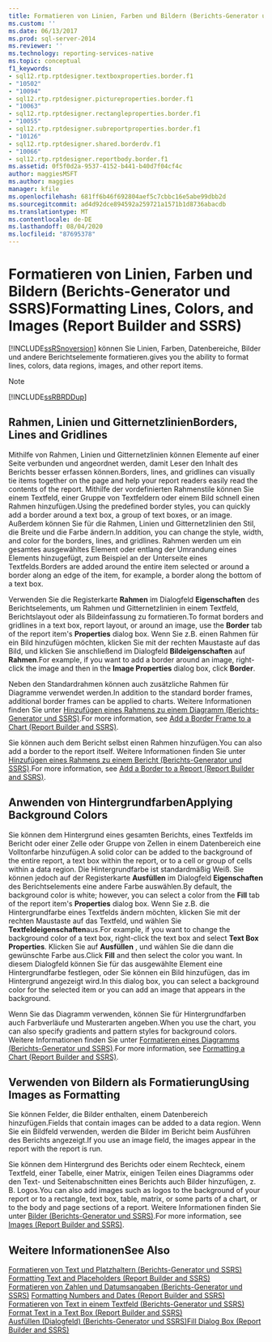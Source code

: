 ```yaml
---
title: Formatieren von Linien, Farben und Bildern (Berichts-Generator und SSRS) | Microsoft-Dokumentation
ms.custom: ''
ms.date: 06/13/2017
ms.prod: sql-server-2014
ms.reviewer: ''
ms.technology: reporting-services-native
ms.topic: conceptual
f1_keywords:
- sql12.rtp.rptdesigner.textboxproperties.border.f1
- "10502"
- "10094"
- sql12.rtp.rptdesigner.pictureproperties.border.f1
- "10063"
- sql12.rtp.rptdesigner.rectangleproperties.border.f1
- "10055"
- sql12.rtp.rptdesigner.subreportproperties.border.f1
- "10126"
- sql12.rtp.rptdesigner.shared.borderdv.f1
- "10066"
- sql12.rtp.rptdesigner.reportbody.border.f1
ms.assetid: 0f5f0d2a-9537-4152-b441-b40d7f04cf4c
author: maggiesMSFT
ms.author: maggies
manager: kfile
ms.openlocfilehash: 681ff6b46f692804aef5c7cbbc16e5abe99dbb2d
ms.sourcegitcommit: ad4d92dce894592a259721a1571b1d8736abacdb
ms.translationtype: MT
ms.contentlocale: de-DE
ms.lasthandoff: 08/04/2020
ms.locfileid: "87695378"
---
```

# <a name="formatting-lines-colors-and-images-report-builder-and-ssrs"></a><span data-ttu-id="0a676-102">Formatieren von Linien, Farben und Bildern (Berichts-Generator und SSRS)</span><span class="sxs-lookup"><span data-stu-id="0a676-102">Formatting Lines, Colors, and Images (Report Builder and SSRS)</span></span>
  [!INCLUDE[ssRSnoversion](../../includes/ssrsnoversion-md.md)] <span data-ttu-id="0a676-103">können Sie Linien, Farben, Datenbereiche, Bilder und andere Berichtselemente formatieren.</span><span class="sxs-lookup"><span data-stu-id="0a676-103">gives you the ability to format lines, colors, data regions, images, and other report items.</span></span>  
  
> [!NOTE]  
>  [!INCLUDE[ssRBRDDup](../../includes/ssrbrddup-md.md)]  
  
## <a name="borders-lines-and-gridlines"></a><span data-ttu-id="0a676-104">Rahmen, Linien und Gitternetzlinien</span><span class="sxs-lookup"><span data-stu-id="0a676-104">Borders, Lines and Gridlines</span></span>  
 <span data-ttu-id="0a676-105">Mithilfe von Rahmen, Linien und Gitternetzlinien können Elemente auf einer Seite verbunden und angeordnet werden, damit Leser den Inhalt des Berichts besser erfassen können.</span><span class="sxs-lookup"><span data-stu-id="0a676-105">Borders, lines, and gridlines can visually tie items together on the page and help your report readers easily read the contents of the report.</span></span> <span data-ttu-id="0a676-106">Mithilfe der vordefinierten Rahmenstile können Sie einem Textfeld, einer Gruppe von Textfeldern oder einem Bild schnell einen Rahmen hinzufügen.</span><span class="sxs-lookup"><span data-stu-id="0a676-106">Using the predefined border styles, you can quickly add a border around a text box, a group of text boxes, or an image.</span></span> <span data-ttu-id="0a676-107">Außerdem können Sie für die Rahmen, Linien und Gitternetzlinien den Stil, die Breite und die Farbe ändern.</span><span class="sxs-lookup"><span data-stu-id="0a676-107">In addition, you can change the style, width, and color for the borders, lines, and gridlines.</span></span> <span data-ttu-id="0a676-108">Rahmen werden um ein gesamtes ausgewähltes Element oder entlang der Umrandung eines Elements hinzugefügt, zum Beispiel an der Unterseite eines Textfelds.</span><span class="sxs-lookup"><span data-stu-id="0a676-108">Borders are added around the entire item selected or around a border along an edge of the item, for example, a border along the bottom of a text box.</span></span>  
  
 <span data-ttu-id="0a676-109">Verwenden Sie die Registerkarte **Rahmen** im Dialogfeld **Eigenschaften** des Berichtselements, um Rahmen und Gitternetzlinien in einem Textfeld, Berichtslayout oder als Bildeinfassung zu formatieren.</span><span class="sxs-lookup"><span data-stu-id="0a676-109">To format borders and gridlines in a text box, report layout, or around an image, use the **Border** tab of the report item's **Properties** dialog box.</span></span> <span data-ttu-id="0a676-110">Wenn Sie z.B. einen Rahmen für ein Bild hinzufügen möchten, klicken Sie mit der rechten Maustaste auf das Bild, und klicken Sie anschließend im Dialogfeld **Bildeigenschaften** auf **Rahmen**.</span><span class="sxs-lookup"><span data-stu-id="0a676-110">For example, if you want to add a border around an image, right-click the image and then in the **Image Properties** dialog box, click **Border**.</span></span>  
  
 <span data-ttu-id="0a676-111">Neben den Standardrahmen können auch zusätzliche Rahmen für Diagramme verwendet werden.</span><span class="sxs-lookup"><span data-stu-id="0a676-111">In addition to the standard border frames, additional border frames can be applied to charts.</span></span> <span data-ttu-id="0a676-112">Weitere Informationen finden Sie unter [Hinzufügen eines Rahmens zu einem Diagramm (Berichts-Generator und SSRS)](add-a-border-frame-to-a-chart-report-builder-and-ssrs.md).</span><span class="sxs-lookup"><span data-stu-id="0a676-112">For more information, see [Add a Border Frame to a Chart &#40;Report Builder and SSRS&#41;](add-a-border-frame-to-a-chart-report-builder-and-ssrs.md).</span></span>  
  
 <span data-ttu-id="0a676-113">Sie können auch dem Bericht selbst einen Rahmen hinzufügen.</span><span class="sxs-lookup"><span data-stu-id="0a676-113">You can also add a border to the report itself.</span></span> <span data-ttu-id="0a676-114">Weitere Informationen finden Sie unter [Hinzufügen eines Rahmens zu einem Bericht &#40;Berichts-Generator und SSRS&#41;](add-a-border-to-a-report-report-builder-and-ssrs.md).</span><span class="sxs-lookup"><span data-stu-id="0a676-114">For more information, see [Add a Border to a Report &#40;Report Builder and SSRS&#41;](add-a-border-to-a-report-report-builder-and-ssrs.md).</span></span>  
  
## <a name="applying-background-colors"></a><span data-ttu-id="0a676-115">Anwenden von Hintergrundfarben</span><span class="sxs-lookup"><span data-stu-id="0a676-115">Applying Background Colors</span></span>  
 <span data-ttu-id="0a676-116">Sie können dem Hintergrund eines gesamten Berichts, eines Textfelds im Bericht oder einer Zelle oder Gruppe von Zellen in einem Datenbereich eine Volltonfarbe hinzufügen.</span><span class="sxs-lookup"><span data-stu-id="0a676-116">A solid color can be added to the background of the entire report, a text box within the report, or to a cell or group of cells within a data region.</span></span> <span data-ttu-id="0a676-117">Die Hintergrundfarbe ist standardmäßig Weiß. Sie können jedoch auf der Registerkarte **Ausfüllen** im Dialogfeld **Eigenschaften** des Berichtselements eine andere Farbe auswählen.</span><span class="sxs-lookup"><span data-stu-id="0a676-117">By default, the background color is white; however, you can select a color from the **Fill** tab of the report item's **Properties** dialog box.</span></span> <span data-ttu-id="0a676-118">Wenn Sie z.B. die Hintergrundfarbe eines Textfelds ändern möchten, klicken Sie mit der rechten Maustaste auf das Textfeld, und wählen Sie **Textfeldeigenschaften**aus.</span><span class="sxs-lookup"><span data-stu-id="0a676-118">For example, if you want to change the background color of a text box, right-click the text box and select **Text Box Properties**.</span></span> <span data-ttu-id="0a676-119">Klicken Sie auf **Ausfüllen** , und wählen Sie die dann die gewünschte Farbe aus.</span><span class="sxs-lookup"><span data-stu-id="0a676-119">Click **Fill** and then select the color you want.</span></span> <span data-ttu-id="0a676-120">In diesem Dialogfeld können Sie für das ausgewählte Element eine Hintergrundfarbe festlegen, oder Sie können ein Bild hinzufügen, das im Hintergrund angezeigt wird.</span><span class="sxs-lookup"><span data-stu-id="0a676-120">In this dialog box, you can select a background color for the selected item or you can add an image that appears in the background.</span></span>  
  
 <span data-ttu-id="0a676-121">Wenn Sie das Diagramm verwenden, können Sie für Hintergrundfarben auch Farbverläufe und Musterarten angeben.</span><span class="sxs-lookup"><span data-stu-id="0a676-121">When you use the chart, you can also specify gradients and pattern styles for background colors.</span></span> <span data-ttu-id="0a676-122">Weitere Informationen finden Sie unter [Formatieren eines Diagramms (Berichts-Generator und SSRS)](formatting-a-chart-report-builder-and-ssrs.md).</span><span class="sxs-lookup"><span data-stu-id="0a676-122">For more information, see [Formatting a Chart &#40;Report Builder and SSRS&#41;](formatting-a-chart-report-builder-and-ssrs.md).</span></span>  
  
## <a name="using-images-as-formatting"></a><span data-ttu-id="0a676-123">Verwenden von Bildern als Formatierung</span><span class="sxs-lookup"><span data-stu-id="0a676-123">Using Images as Formatting</span></span>  
 <span data-ttu-id="0a676-124">Sie können Felder, die Bilder enthalten, einem Datenbereich hinzufügen.</span><span class="sxs-lookup"><span data-stu-id="0a676-124">Fields that contain images can be added to a data region.</span></span> <span data-ttu-id="0a676-125">Wenn Sie ein Bildfeld verwenden, werden die Bilder im Bericht beim Ausführen des Berichts angezeigt.</span><span class="sxs-lookup"><span data-stu-id="0a676-125">If you use an image field, the images appear in the report with the report is run.</span></span>  
  
 <span data-ttu-id="0a676-126">Sie können dem Hintergrund des Berichts oder einem Rechteck, einem Textfeld, einer Tabelle, einer Matrix, einigen Teilen eines Diagramms oder den Text- und Seitenabschnitten eines Berichts auch Bilder hinzufügen, z. B. Logos.</span><span class="sxs-lookup"><span data-stu-id="0a676-126">You can also add images such as logos to the background of your report or to a rectangle, text box, table, matrix, or some parts of a chart, or to the body and page sections of a report.</span></span> <span data-ttu-id="0a676-127">Weitere Informationen finden Sie unter [Bilder &#40;Berichts-Generator und SSRS&#41;](images-report-builder-and-ssrs.md).</span><span class="sxs-lookup"><span data-stu-id="0a676-127">For more information, see [Images &#40;Report Builder and SSRS&#41;](images-report-builder-and-ssrs.md).</span></span>  
  
## <a name="see-also"></a><span data-ttu-id="0a676-128">Weitere Informationen</span><span class="sxs-lookup"><span data-stu-id="0a676-128">See Also</span></span>  
 <span data-ttu-id="0a676-129">[Formatieren von Text und Platzhaltern &#40;Berichts-Generator und SSRS&#41;](formatting-text-and-placeholders-report-builder-and-ssrs.md) </span><span class="sxs-lookup"><span data-stu-id="0a676-129">[Formatting Text and Placeholders &#40;Report Builder and SSRS&#41;](formatting-text-and-placeholders-report-builder-and-ssrs.md) </span></span>  
 <span data-ttu-id="0a676-130">[Formatieren von Zahlen und Datumsangaben &#40;Berichts-Generator und SSRS&#41;](formatting-numbers-and-dates-report-builder-and-ssrs.md) </span><span class="sxs-lookup"><span data-stu-id="0a676-130">[Formatting Numbers and Dates &#40;Report Builder and SSRS&#41;](formatting-numbers-and-dates-report-builder-and-ssrs.md) </span></span>  
 <span data-ttu-id="0a676-131">[Formatieren von Text in einem Textfeld (Berichts-Generator und SSRS)](format-text-in-a-text-box-report-builder-and-ssrs.md) </span><span class="sxs-lookup"><span data-stu-id="0a676-131">[Format Text in a Text Box &#40;Report Builder and SSRS&#41;](format-text-in-a-text-box-report-builder-and-ssrs.md) </span></span>  
 [<span data-ttu-id="0a676-132">Ausfüllen (Dialogfeld) (Berichts-Generator und SSRS)</span><span class="sxs-lookup"><span data-stu-id="0a676-132">Fill Dialog Box &#40;Report Builder and SSRS&#41;</span></span>](../fill-dialog-box-report-builder-and-ssrs.md)  
  
  

